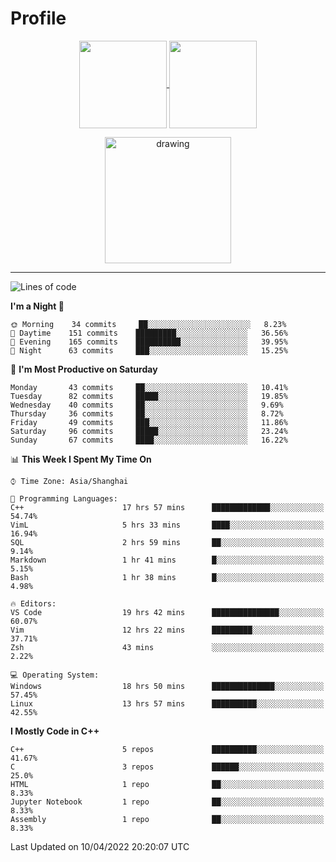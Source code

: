 # Profile

<p align="center">
  <a href="https://github.com/SourVoice">
    <img
      align="center"
      height="140em"
      src="https://github-readme-stats.vercel.app/api?username=SourVoice&show_icons=true&include_all_commits=true&count_private=true&theme=tokyonight"
    />
  </a>
  <a href="https://github.com/SourVoice">
    <img
      align="center"
      height="140em"
      src="https://github-readme-stats.vercel.app/api/top-langs/?username=SourVoice&show_icons=true&include_all_commits=true&count_private=true&layout=compact&theme=tokyonight"
    />
  </a>
</p>

<p align="center">
   <a href="https://github.com/SourVoice">
    <img
      align="center"
      height="202em"
      alt="drawing"
      src="https://activity-graph.herokuapp.com/graph?username=SourVoice&theme=react-dark"
    />
  </a>
</p>

---
<!--START_SECTION:waka-->
![Lines of code](https://img.shields.io/badge/From%20Hello%20World%20I%27ve%20Written-238%20Thousand%20lines%20of%20code-blue)

**I'm a Night 🦉** 

```text
🌞 Morning    34 commits     ██░░░░░░░░░░░░░░░░░░░░░░░   8.23% 
🌆 Daytime    151 commits    █████████░░░░░░░░░░░░░░░░   36.56% 
🌃 Evening    165 commits    ██████████░░░░░░░░░░░░░░░   39.95% 
🌙 Night      63 commits     ███░░░░░░░░░░░░░░░░░░░░░░   15.25%

```
📅 **I'm Most Productive on Saturday** 

```text
Monday       43 commits     ██░░░░░░░░░░░░░░░░░░░░░░░   10.41% 
Tuesday      82 commits     █████░░░░░░░░░░░░░░░░░░░░   19.85% 
Wednesday    40 commits     ██░░░░░░░░░░░░░░░░░░░░░░░   9.69% 
Thursday     36 commits     ██░░░░░░░░░░░░░░░░░░░░░░░   8.72% 
Friday       49 commits     ███░░░░░░░░░░░░░░░░░░░░░░   11.86% 
Saturday     96 commits     █████░░░░░░░░░░░░░░░░░░░░   23.24% 
Sunday       67 commits     ████░░░░░░░░░░░░░░░░░░░░░   16.22%

```


📊 **This Week I Spent My Time On** 

```text
⌚︎ Time Zone: Asia/Shanghai

💬 Programming Languages: 
C++                      17 hrs 57 mins      █████████████░░░░░░░░░░░░   54.74% 
VimL                     5 hrs 33 mins       ████░░░░░░░░░░░░░░░░░░░░░   16.94% 
SQL                      2 hrs 59 mins       ██░░░░░░░░░░░░░░░░░░░░░░░   9.14% 
Markdown                 1 hr 41 mins        █░░░░░░░░░░░░░░░░░░░░░░░░   5.15% 
Bash                     1 hr 38 mins        █░░░░░░░░░░░░░░░░░░░░░░░░   4.98%

🔥 Editors: 
VS Code                  19 hrs 42 mins      ███████████████░░░░░░░░░░   60.07% 
Vim                      12 hrs 22 mins      █████████░░░░░░░░░░░░░░░░   37.71% 
Zsh                      43 mins             ░░░░░░░░░░░░░░░░░░░░░░░░░   2.22%

💻 Operating System: 
Windows                  18 hrs 50 mins      ██████████████░░░░░░░░░░░   57.45% 
Linux                    13 hrs 57 mins      ██████████░░░░░░░░░░░░░░░   42.55%

```

**I Mostly Code in C++** 

```text
C++                      5 repos             ██████████░░░░░░░░░░░░░░░   41.67% 
C                        3 repos             ██████░░░░░░░░░░░░░░░░░░░   25.0% 
HTML                     1 repo              ██░░░░░░░░░░░░░░░░░░░░░░░   8.33% 
Jupyter Notebook         1 repo              ██░░░░░░░░░░░░░░░░░░░░░░░   8.33% 
Assembly                 1 repo              ██░░░░░░░░░░░░░░░░░░░░░░░   8.33%

```



 Last Updated on 10/04/2022 20:20:07 UTC
<!--END_SECTION:waka-->
